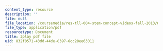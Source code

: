 ```yaml
---
content_type: resource
description: ''
file: null
file_location: /coursemedia/res-tll-004-stem-concept-videos-fall-2013/832f857143dd44de83976cc28ee63011_870y6GUKbwc.pdf
file_type: application/pdf
resourcetype: Document
title: 3play pdf file
uid: 832f8571-43dd-44de-8397-6cc28ee63011
---
```

